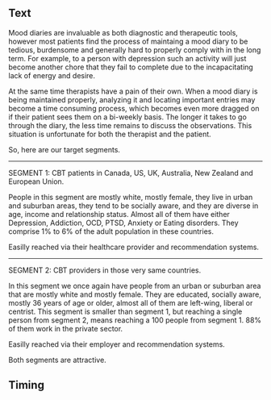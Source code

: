 ## Text
Mood diaries are invaluable as both diagnostic and therapeutic tools, however most patients
find the process of maintaing a mood diary to be tedious, burdensome and generally hard to properly 
comply with in the long term. For example, to a person with depression such an activity will just become
another chore that they fail to complete due to the incapacitating lack of energy and desire.

At the same time therapists have a pain of their own. When a mood diary is being maintained properly, analyzing it 
and locating important entries may become a time consuming process, which becomes even more dragged on if their patient sees 
them on a bi-weekly basis. The longer it takes to go through the diary, the less time remains to discuss
the observations. This situation is unfortunate for both the therapist and the patient.

So, here are our target segments.

----------------------------------------------------

SEGMENT 1: CBT patients in Canada, US, UK, Australia, New Zealand and European Union.

People in this segment are mostly white, mostly female, they live in urban and suburban areas, they tend to be socially aware,
and they are diverse in age, income and relationship status. Almost all of them have either Depression, Addiction, OCD, PTSD, 
Anxiety or Eating disorders. They comprise 1% to 6% of the adult population in these countries.

Easilly reached via their healthcare provider and recommendation systems.

-----------------------------------------------------

SEGMENT 2: CBT providers in those very same countries.

In this segment we once again have people from an urban or suburban area that are mostly white and mostly female. They are educated,
socially aware, mostly 36 years of age or older, almost all of them are left-wing, liberal or centrist. This segment is smaller than segment 1,
but reaching a single person from segment 2, means reaching a 100 people from segment 1. 88% of them work in the private sector.

Easilly reached via their employer and recommendation systems.


Both segments are attractive.

## Timing

